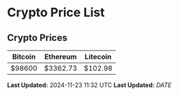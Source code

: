 # Crypto Price List

## Crypto Prices
| Bitcoin | Ethereum | Litecoin |
| ------- | -------- | -------- |
| $98600 | $3362.73 | $102.98 |
**Last Updated:** 2024-11-23 11:32 UTC
**Last Updated:** $DATE$
